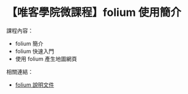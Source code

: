 # 【唯客學院微課程】folium 使用簡介

課程內容：

* folium 簡介
* folium 快速入門
* 使用 folium 產生地圖網頁

相關連結：

* [folium 說明文件](http://python-visualization.github.io/folium/)
